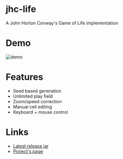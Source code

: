 # jhc-life
A John Horton Conway's Game of Life implementation

# Demo
![demo](https://user-images.githubusercontent.com/4586789/44157982-5f6bdb80-a0bc-11e8-96ba-767ea6114d4f.gif)

# Features
* Seed based generation
* Unlimited play field
* Zoom/speed correction
* Manual cell editing
* Keyboard + mouse control

# Links
* [Latest release jar](https://www.nephest.com/files/jhc-life/jhc-life-latest.jar)
* [Project's page](https://www.nephest.com/en/projects/jhc-life/)

